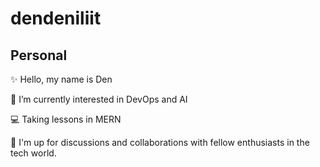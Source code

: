 # dendeniliit
## Personal

✨ Hello, my name is Den 
  
💭 I’m currently interested in DevOps and AI 
  
💻 Taking lessons in MERN
  
🤝 I'm up for discussions and collaborations with fellow enthusiasts in the tech world. 

